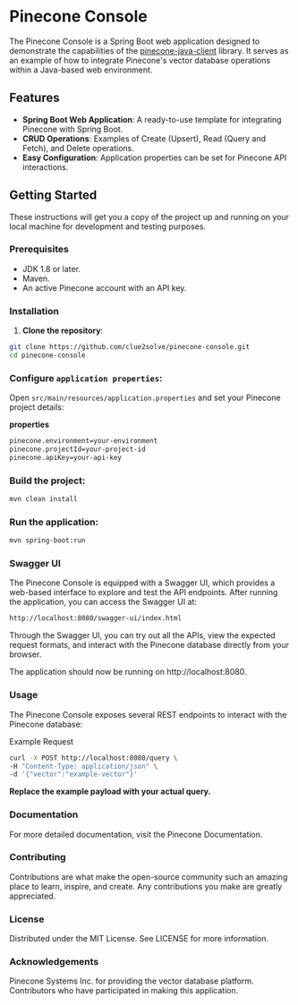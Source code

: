 # Pinecone Console

The Pinecone Console is a Spring Boot web application designed to demonstrate the capabilities of the [pinecone-java-client](https://github.com/clue2solve/pinecone-java-client) library. It serves as an example of how to integrate Pinecone's vector database operations within a Java-based web environment.

## Features

- **Spring Boot Web Application**: A ready-to-use template for integrating Pinecone with Spring Boot.
- **CRUD Operations**: Examples of Create (Upsert), Read (Query and Fetch), and Delete operations.
- **Easy Configuration**: Application properties can be set for Pinecone API interactions.

## Getting Started

These instructions will get you a copy of the project up and running on your local machine for development and testing purposes.

### Prerequisites

- JDK 1.8 or later.
- Maven.
- An active Pinecone account with an API key.

### Installation

1. **Clone the repository**:

```bash
git clone https://github.com/clue2solve/pinecone-console.git
cd pinecone-console
```

### Configure `application properties`:
Open `src/main/resources/application.properties` and set your Pinecone project details:

**properties**

```bash
pinecone.environment=your-environment
pinecone.projectId=your-project-id
pinecone.apiKey=your-api-key
```

### Build the project:
```bash
mvn clean install
```

### Run the application:
```bash
mvn spring-boot:run
```

### Swagger UI
The Pinecone Console is equipped with a Swagger UI, which provides a web-based interface to explore and test the API endpoints. After running the application, you can access the Swagger UI at:

```bash
http://localhost:8080/swagger-ui/index.html
```

Through the Swagger UI, you can try out all the APIs, view the expected request formats, and interact with the Pinecone database directly from your browser.


The application should now be running on http://localhost:8080.

### Usage
The Pinecone Console exposes several REST endpoints to interact with the Pinecone database:

Example Request

```bash
curl -X POST http://localhost:8080/query \
-H "Content-Type: application/json" \
-d '{"vector":"example-vector"}'
```

**Replace the example payload with your actual query.**

### Documentation
For more detailed documentation, visit the Pinecone Documentation.

### Contributing
Contributions are what make the open-source community such an amazing place to learn, inspire, and create. Any contributions you make are greatly appreciated.


### License
Distributed under the MIT License. See LICENSE for more information.

### Acknowledgements
Pinecone Systems Inc. for providing the vector database platform.
Contributors who have participated in making this application.